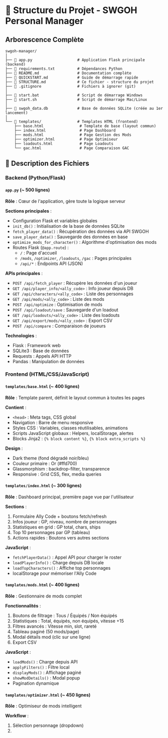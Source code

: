 # 📁 Structure du Projet - SWGOH Personal Manager

## Arborescence Complète

```
swgoh-manager/
│
├── 📄 app.py                    # Application Flask principale (backend)
├── 📄 requirements.txt          # Dépendances Python
├── 📄 README.md                 # Documentation complète
├── 📄 QUICKSTART.md             # Guide de démarrage rapide
├── 📄 STRUCTURE.md              # Ce fichier - structure du projet
├── 📄 .gitignore                # Fichiers à ignorer (git)
│
├── 🚀 start.bat                 # Script de démarrage Windows
├── 🚀 start.sh                  # Script de démarrage Mac/Linux
│
├── 💾 swgoh_data.db             # Base de données SQLite (créée au 1er lancement)
│
└── 📁 templates/                # Templates HTML (frontend)
    ├── base.html                # Template de base (layout commun)
    ├── index.html               # Page Dashboard
    ├── mods.html                # Page Gestion des Mods
    ├── optimizer.html           # Page Optimiseur
    ├── loadouts.html            # Page Loadouts
    └── gac.html                 # Page Comparaison GAC
```

## 📝 Description des Fichiers

### Backend (Python/Flask)

#### `app.py` (~ 500 lignes)
**Rôle** : Cœur de l'application, gère toute la logique serveur

**Sections principales** :
- Configuration Flask et variables globales
- `init_db()` : Initialisation de la base de données SQLite
- `fetch_player_data()` : Récupération des données via API SWGOH
- `save_player_data()` : Sauvegarde des données en base
- `optimize_mods_for_character()` : Algorithme d'optimisation des mods
- Routes Flask (`@app.route`) :
  - `/` : Page d'accueil
  - `/mods`, `/optimizer`, `/loadouts`, `/gac` : Pages principales
  - `/api/*` : Endpoints API (JSON)

**APIs principales** :
- `POST /api/fetch_player` : Récupère les données d'un joueur
- `GET /api/player_info/<ally_code>` : Info joueur depuis DB
- `GET /api/characters/<ally_code>` : Liste des personnages
- `GET /api/mods/<ally_code>` : Liste des mods
- `POST /api/optimize` : Optimisation de mods
- `POST /api/loadout/save` : Sauvegarde d'un loadout
- `GET /api/loadouts/<ally_code>` : Liste des loadouts
- `GET /api/export/mods/<ally_code>` : Export CSV
- `POST /api/compare` : Comparaison de joueurs

**Technologies** :
- Flask : Framework web
- SQLite3 : Base de données
- Requests : Appels API HTTP
- Pandas : Manipulation de données

### Frontend (HTML/CSS/JavaScript)

#### `templates/base.html` (~ 400 lignes)
**Rôle** : Template parent, définit le layout commun à toutes les pages

**Contient** :
- `<head>` : Meta tags, CSS global
- Navigation : Barre de menu responsive
- Styles CSS : Variables, classes réutilisables, animations
- Scripts JavaScript globaux : Helpers, localStorage, alertes
- Blocks Jinja2 : `{% block content %}`, `{% block extra_scripts %}`

**Design** :
- Dark theme (fond dégradé noir/bleu)
- Couleur primaire : Or (#ffd700)
- Glassmorphism : backdrop-filter, transparence
- Responsive : Grid CSS, flex, media queries

#### `templates/index.html` (~ 300 lignes)
**Rôle** : Dashboard principal, première page vue par l'utilisateur

**Sections** :
1. Formulaire Ally Code + boutons fetch/refresh
2. Infos joueur : GP, niveau, nombre de personnages
3. Statistiques en grid : GP total, chars, ships
4. Top 10 personnages par GP (tableau)
5. Actions rapides : Boutons vers autres sections

**JavaScript** :
- `fetchPlayerData()` : Appel API pour charger le roster
- `loadPlayerInfo()` : Charge depuis DB locale
- `loadTopCharacters()` : Affiche top personnages
- localStorage pour mémoriser l'Ally Code

#### `templates/mods.html` (~ 400 lignes)
**Rôle** : Gestionnaire de mods complet

**Fonctionnalités** :
1. Boutons de filtrage : Tous / Équipés / Non équipés
2. Statistiques : Total, équipés, non équipés, vitesse +15
3. Filtres avancés : Vitesse min, slot, rareté
4. Tableau paginé (50 mods/page)
5. Modal détails mod (clic sur une ligne)
6. Export CSV

**JavaScript** :
- `loadMods()` : Charge depuis API
- `applyFilters()` : Filtre local
- `displayMods()` : Affichage paginé
- `showModDetails()` : Modal popup
- Pagination dynamique

#### `templates/optimizer.html` (~ 450 lignes)
**Rôle** : Optimiseur de mods intelligent

**Workflow** :
1. Sélection personnage (dropdown)
2.